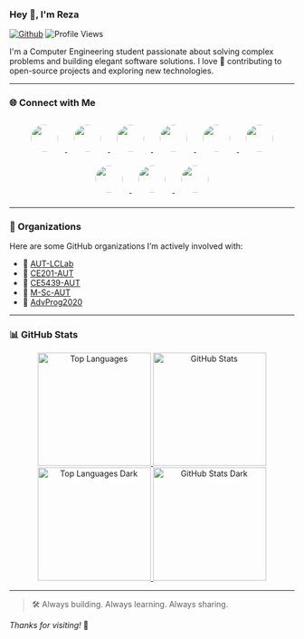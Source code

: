 ### Hey 👋, I'm Reza

[![Github](https://img.shields.io/github/followers/rezaAdinepour?label=Follow&style=social)](https://github.com/rezaAdinepour)
![Profile Views](https://komarev.com/ghpvc/?username=rezaAdinepour&color=blueviolet&style=flat)

I'm a Computer Engineering student passionate about solving complex problems and building elegant software solutions. I love 💙 contributing to open-source projects and exploring new technologies.

---

### 🌐 Connect with Me

<div align="center">

<a href="https://rezaadinepour.github.io" title="Website">
  <img src="https://cdn.simpleicons.org/githubpages/ffffff/24292f" width="48" height="48" style="margin:12px;border-radius:50%;"/>
</a>
<a href="https://t.me/era144" title="Telegram">
  <img src="https://cdn.simpleicons.org/telegram/ffffff/2CA5E0" width="48" height="48" style="margin:12px;border-radius:50%;"/>
</a>
<a href="https://twitter.com/adinep0ur" title="X (Twitter)">
  <img src="https://cdn.simpleicons.org/x/ffffff/1a1a1a" width="48" height="48" style="margin:12px;border-radius:50%;"/>
</a>
<a href="https://www.linkedin.com/in/adinepour" title="LinkedIn">
  <img src="https://cdn.simpleicons.org/linkedin/ffffff/0077B5" width="48" height="48" style="margin:12px;border-radius:50%;"/>
</a>
<a href="https://github.com/rezaAdinepour" title="GitHub">
  <img src="https://cdn.simpleicons.org/github/ffffff/181717" width="48" height="48" style="margin:12px;border-radius:50%;"/>
</a>
<a href="mailto:rezaadinepour@gmail.com" title="Email">
  <img src="https://cdn.simpleicons.org/gmail/ffffff/DD4B39" width="48" height="48" style="margin:12px;border-radius:50%;"/>
</a>
<a href="https://instagram.com/rezaadinepour" title="Instagram">
  <img src="https://cdn.simpleicons.org/instagram/ffffff/E4405F" width="48" height="48" style="margin:12px;border-radius:50%;"/>
</a>
<a href="https://www.youtube.com/@rezaadinepour" title="YouTube">
  <img src="https://cdn.simpleicons.org/youtube/ffffff/FF0000" width="48" height="48" style="margin:12px;border-radius:50%;"/>
</a>
<a href="https://discord.com/users/your-username" title="Discord">
  <img src="https://cdn.simpleicons.org/discord/ffffff/5865F2" width="48" height="48" style="margin:12px;border-radius:50%;"/>
</a>

</div>

---

### 🏢 Organizations

Here are some GitHub organizations I’m actively involved with:

- 🔗 [AUT-LCLab](https://github.com/AUT-LCLab)
- 🔗 [CE201-AUT](https://github.com/CE201-AUT)
- 🔗 [CE5439-AUT](https://github.com/CE5439-AUT)
- 🔗 [M-Sc-AUT](https://github.com/M-Sc-AUT)
- 🔗 [AdvProg2020](https://github.com/AdvProg2020)

---

### 📊 GitHub Stats

<div align="center">

<!-- Light Mode -->
<a href="#gh-light-mode-only">
  <img height="200" src="https://github-readme-stats.vercel.app/api/top-langs/?username=rezaadinepour&layout=compact&langs_count=10&hide_border=true" alt="Top Languages"/>
  <img height="200" src="https://github-readme-stats.vercel.app/api?username=rezaadinepour&show_icons=true&hide_border=true&count_private=true" alt="GitHub Stats"/>
</a>

<!-- Dark Mode -->
<a href="#gh-dark-mode-only">
  <img height="200" src="https://github-readme-stats.vercel.app/api/top-langs/?username=rezaadinepour&layout=compact&langs_count=10&hide_border=true&theme=dark&bg_color=000000" alt="Top Languages Dark"/>
  <img height="200" src="https://github-readme-stats.vercel.app/api?username=rezaadinepour&show_icons=true&hide_border=true&count_private=true&theme=dark&bg_color=000000" alt="GitHub Stats Dark"/>
</a>

</div>

---

> 🛠️ Always building. Always learning. Always sharing.

_Thanks for visiting!_ 🌟
